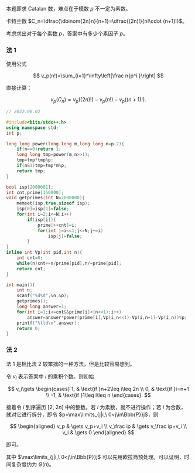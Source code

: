 本题即求 Catalan 数，难点在于模数 $p$ 不一定为素数。

卡特兰数 $C_n=\dfrac{\dbinom{2n}n}{n+1}=\dfrac{(2n)!}{n!\cdot (n+1)!}$。

考虑求出对于每个素数 $p$，答案中有多少个素因子 $p$。

### 法 1

使用公式

$$
v_p(n!)=\sum_{i=1}^\infty\left[\frac n{p^i
}\right]
$$

直接计算：

$$
v_p(C_n)=v_p((2n)!)-v_p(n!)-v_p((n+1)!).
$$

```c++
// 2022.08.02

#include<bits/stdc++.h>
using namespace std;
int p;

long long power(long long m,long long n=p-2){
    if(n==0)return 1;
    long long tmp=power(m,n>>1);
    tmp=tmp*tmp%p;
    if(n&1)tmp=tmp*m%p;
    return tmp;
}

bool isp[2000001];
int cnt,prime[150000];
void getprimes(int N=2000000){
    memset(isp,true,sizeof isp);
    isp[0]=isp[1]=false;
    for(int i=2;i<=N;i++)
        if(isp[i]){
            prime[++cnt]=i;
            for(int j=i<<1;j<=N;j+=i)
                isp[j]=false;
        }
}
inline int Vp(int pid,int n){
    int cnt=0;
    while(n)cnt+=n/prime[pid],n/=prime[pid];
    return cnt;
}

int main(){
    int n;
    scanf("%d%d",&n,&p);
    getprimes();
    long long answer=1;
    for(int i=1;i<=cnt&&prime[i]<(n<<1);i++)
        answer=answer*power(prime[i],Vp(i,n<<1)-Vp(i,n+1)-Vp(i,n))%p;
    printf("%lld\n",answer);
	return 0;
}
```

### 法 2

法 1 是相比法 2 较笨拙的一种方法，但是比较容易想到。

令 $v_i$ 表示答案中 $i$ 的乘积个数。则初始

$$
v_i\gets
\begin{cases} 
1,  & \text{if }n+2\leq i\leq 2n \\
0, & \text{if }i=n+1 \\
-1, & \text{if }1\leq i\leq n
\end{cases}.
$$

接着令 $i$ 到序遍历 $[2,\ 2n]$ 中的整数。若 $i$ 为素数，就不进行操作；若 $i$ 为合数，就对它进行拆分，即令 $p=\max\limits_{j|i,\ 0<j\in\Bbb{P}}j$，则

$$
\begin{aligned}
v_p & \gets v_p+v_i \\
v_\frac ip & \gets v_\frac ip+v_i \\
v_i & \gets 0
\end{aligned}
$$

即可。

其中 $\max\limits_{j|i,\ 0<j\in\Bbb{P}}j$ 可以先用欧拉筛预处理。可以证明，时间复杂度约为 $\Theta(n)$。
